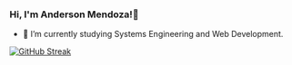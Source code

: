 ### Hi, I'm Anderson Mendoza!👋 


- 🌱 I’m currently studying Systems Engineering and Web Development.

[![GitHub Streak](https://streak-stats.demolab.com?user=andermendz&border_radius=15&background=EFEFEFFE)](https://git.io/streak-stats)
